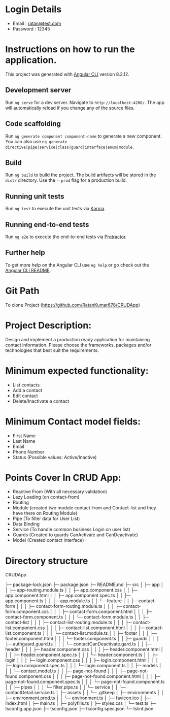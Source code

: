 # Login Details 
- Email : ratan@test.com
- Password : 12345

# Instructions on how to run the application.

This project was generated with [Angular CLI](https://github.com/angular/angular-cli) version 8.3.12.

## Development server

Run `ng serve` for a dev server. Navigate to `http://localhost:4200/`. The app will automatically reload if you change any of the source files.

## Code scaffolding

Run `ng generate component component-name` to generate a new component. You can also use `ng generate directive|pipe|service|class|guard|interface|enum|module`.

## Build

Run `ng build` to build the project. The build artifacts will be stored in the `dist/` directory. Use the `--prod` flag for a production build.

## Running unit tests

Run `ng test` to execute the unit tests via [Karma](https://karma-runner.github.io).

## Running end-to-end tests

Run `ng e2e` to execute the end-to-end tests via [Protractor](http://www.protractortest.org/).

## Further help

To get more help on the Angular CLI use `ng help` or go check out the [Angular CLI README](https://github.com/angular/angular-cli/blob/master/README.md).

# Git Path
To clone Project (https://github.com/RatanKumar678/CRUDApp)

# Project Description:
Design and implement a production ready application for maintaining
contact information. Please choose the frameworks, packages and/or
technologies that best suit the requirements.
# Minimum expected functionality:
- List contacts
- Add a contact
- Edit contact
- Delete/Inactivate a contact

# Minimum Contact model fields:
- First Name
- Last Name
- Email
- Phone Number
- Status (Possible values: Active/Inactive)

# Points Cover In CRUD App:
- Reactive From (With all necessary validation)
- Lazy Loading (on contact-from)
- Routing
- Module (created two module contact-from and Contact-list and they have there on Routing Module)
- Pipe (To filter data for User List)
- Data Binding 
- Service (To handle common business Login on user list)
- Guards (Created to guards CanActivate and CanDeactivate)
- Model (Created contact interface)

# Directory structure
CRUDApp

├─ package-lock.json
├─ package.json
├─ README.md
├─ src
│  ├─ app
│  │  ├─ app-routing.module.ts
│  │  ├─ app.component.css
│  │  ├─ app.component.html
│  │  ├─ app.component.spec.ts
│  │  ├─ app.component.ts
│  │  ├─ app.module.ts
│  │  └─ feature
│  │     ├─ contact-form
│  │     │  ├─ contact-form-routing.module.ts
│  │     │  ├─ contact-form.component.css
│  │     │  ├─ contact-form.component.html
│  │     │  ├─ contact-form.component.ts
│  │     │  └─ contact-form.module.ts
│  │     ├─ contact-list
│  │     │  ├─ contact-list-routing.module.ts
│  │     │  ├─ contact-list.component.css
│  │     │  ├─ contact-list.component.html
│  │     │  ├─ contact-list.component.ts
│  │     │  └─ contact-list.module.ts
│  │     ├─ footer
│  │     │  ├─ footer.component.html
│  │     │  └─ footer.component.ts
│  │     ├─ guards
│  │     │  ├─ authguard.guard.ts
│  │     │  └─ contactCanDeactivate.gard.ts
│  │     ├─ header
│  │     │  ├─ header.component.css
│  │     │  ├─ header.component.html
│  │     │  ├─ header.component.spec.ts
│  │     │  └─ header.component.ts
│  │     ├─ login
│  │     │  ├─ login.component.css
│  │     │  ├─ login.component.html
│  │     │  ├─ login.component.spec.ts
│  │     │  └─ login.component.ts
│  │     ├─ models
│  │     │  └─ contact.model.ts
│  │     ├─ page-not-found
│  │     │  ├─ page-not-found.component.css
│  │     │  ├─ page-not-found.component.html
│  │     │  ├─ page-not-found.component.spec.ts
│  │     │  └─ page-not-found.component.ts
│  │     ├─ pipes
│  │     │  └─ filter.pipe.ts
│  │     └─ service
│  │        └─ contactDetail.service.ts
│  ├─ assets
│  │  └─ .gitkeep
│  ├─ environments
│  │  ├─ environment.prod.ts
│  │  └─ environment.ts
│  ├─ favicon.ico
│  ├─ index.html
│  ├─ main.ts
│  ├─ polyfills.ts
│  ├─ styles.css
│  └─ test.ts
├─ tsconfig.app.json
├─ tsconfig.json
├─ tsconfig.spec.json
└─ tslint.json